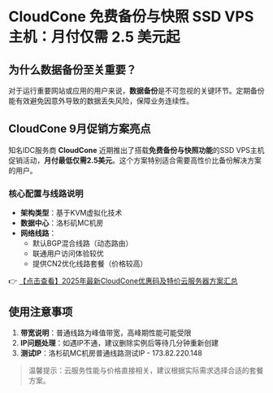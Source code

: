 # CloudCone 免费备份与快照 SSD VPS 主机：月付仅需 2.5 美元起

## 为什么数据备份至关重要？

对于运行重要网站或应用的用户来说，**数据备份**是不可忽视的关键环节。定期备份能有效避免因意外导致的数据丢失风险，保障业务连续性。

## CloudCone 9月促销方案亮点

知名IDC服务商 **CloudCone** 近期推出了搭载**免费备份与快照功能**的SSD VPS主机促销活动，**月付最低仅需2.5美元**。这个方案特别适合需要高性价比备份解决方案的用户。

### 核心配置与线路说明

- **架构类型**：基于KVM虚拟化技术
- **数据中心**：洛杉矶MC机房
- **网络线路**：
  - 默认BGP混合线路（动态路由）
  - 联通用户访问体验较优
  - 提供CN2优化线路套餐（价格较高）

👉 [【点击查看】2025年最新CloudCone优惠码及特价云服务器方案汇总](https://bit.ly/Cloudcone)

## 使用注意事项

1. **带宽说明**：普通线路为峰值带宽，高峰期性能可能受限
2. **IP问题处理**：如遇IP不通，建议删除实例后等待几分钟重新创建
3. **测试IP**：洛杉矶MC机房普通线路测试IP - 173.82.220.148

> 温馨提示：云服务性能与价格直接相关，建议根据实际需求选择合适的套餐方案。